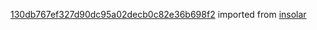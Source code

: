 [130db767ef327d90dc95a02decb0c82e36b698f2](https://github.com/insolar/insolar/commit/130db767ef327d90dc95a02decb0c82e36b698f2) imported from [insolar](https://github.com/insolar/insolar)
